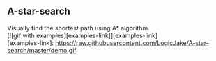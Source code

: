 ## A-star-search  
Visually find the shortest path using A* algorithm.  
[![gif with examples][examples-link]][examples-link]  
[examples-link]:   https://raw.githubusercontent.com/LogicJake/A-star-search/master/demo.gif
